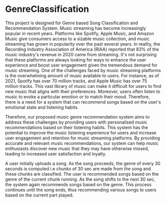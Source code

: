 # GenreClassification
This project is designed for Genre based Song Classification and Recommendation System.
Music streaming has become increasingly popular in recent years. Platforms like Spotify, Apple Music, and Amazon Music give consumers access to a sizable music collection, and music streaming has grown in popularity over the past several years. In reality, the Recording Industry Association of America (RIAA) reported that 83% of the music industry's revenue in 2020 came from streaming. It's not surprising that these platforms are always looking for ways to enhance the user experience and boost user engagement given the tremendous demand for music streaming.
One of the challenges faced by music streaming platforms is the overwhelming amount of music available to users. For instance, as of 2021, Spotify has over 70 million tracks, and Apple Music has over 75 million tracks. This vast library of music can make it difficult for users to find new music that aligns with their preferences. Moreover, users often listen to music to evoke a particular emotion or to match their mood. Therefore, there is a need for a system that can recommend songs based on the user's emotional state and listening habits.

Therefore, our proposed music genre recommendation system aims to address these challenges by providing users with personalised music recommendations based on their listening habits. This system has the potential to improve the music listening experience for users and increase user engagement and retention for music streaming platforms. 
By providing accurate and relevant music recommendations, our system can help music enthusiasts discover new music that they may have otherwise missed, leading to increased user satisfaction and loyalty.

A user initially uploads a song. As the song proceeds, the genre of every 30 seconds is computed i.e chunks of 30 sec are made from the song and these chunks are classified. The user is recommended songs based on the genre of the current chunk running. As the song shifts to the next 30 sec, the system again recommends songs based on the genre.
This process continues until the song ends, thus recommending various songs to users based on the current part played. 

